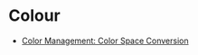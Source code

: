 # Colour

- [Color Management: Color Space Conversion](https://www.cambridgeincolour.com/tutorials/color-space-conversion.htm)
